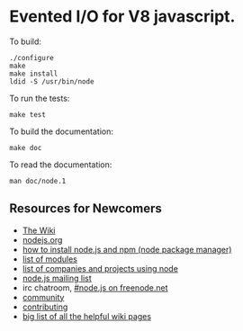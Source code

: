 Evented I/O for V8 javascript.
===

To build:

    ./configure
    make
    make install
    ldid -S /usr/bin/node

To run the tests:

    make test

To build the documentation:

    make doc

To read the documentation:

    man doc/node.1

Resources for Newcomers
---
  - [The Wiki](http://github.com/ry/node/wiki)
  - [nodejs.org](http://nodejs.org/)
  - [how to install node.js and npm (node package manager)](http://joyeur.com/2010/12/10/installing-node-and-npm/)
  - [list of modules](http://github.com/ry/node/wiki/modules)
  - [list of companies and projects using node](http://github.com/ry/node/wiki)
  - [node.js mailing list](http://groups.google.com/group/nodejs)
  - irc chatroom, [#node.js on freenode.net](http://webchat.freenode.net?channels=node.js&uio=d4)
  - [community](https://github.com/ry/node/wiki/Community)
  - [contributing](https://github.com/ry/node/wiki/Contributing)
  - [big list of all the helpful wiki pages](https://github.com/ry/node/wiki/_pages)
